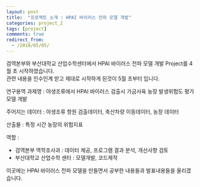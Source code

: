 ```yaml
---
layout: post
title:  "프로젝트 소개 : HPAI 바이러스 전파 모델 개발"
categories: project_2
tags: [project]
comments: true
redirect_from:
  - /2018/05/05/
---
```


검역본부와 부산대학교 산업수학센터에서 HPAI 바이러스 전파 모델 개발 Project를 4월 초 시작하였습니다.  
관련 내용을 인수인계 받고 제대로 시작하게 된것이 5월 초부터 입니다.  

연구용역 과제명 : 야생조류에서 HPAI 바이러스 검출시   가금사육 농장 발생위험도 평가모델 개발   

주어지는 데이터 : 야생조류 항원 검출데이터, 축산차량 이동데이터, 농장 데이터

산출물 : 특정 시간 농장의 위험지표

역할 :
- 검역본부 역학조사과 : 데이터 제공, 프로그램 결과 분석, 개선사항 검토  
- 부산대학교 산업수학 센터 : 모델개발, 코드제작


이곳에는 HPAI 바이러스 전파 모델을 만들면서 공부한 내용들과 발표내용들을 올리겠습니다. 
